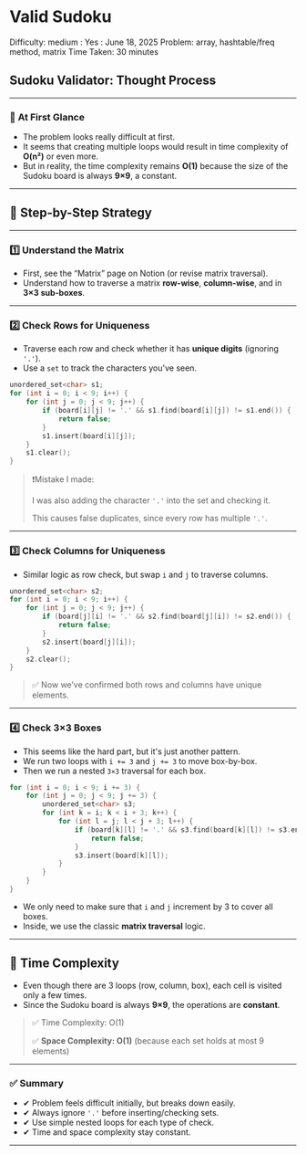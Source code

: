 # Valid Sudoku

Difficulty: medium
 : Yes
: June 18, 2025
Problem: array, hashtable/freq method, matrix
Time Taken: 30 minutes

## **Sudoku Validator: Thought Process**

---

### 🧠 **At First Glance**

- The problem looks really difficult at first.
- It seems that creating multiple loops would result in time complexity of **O(n²)** or even more.
- But in reality, the time complexity remains **O(1)** because the size of the Sudoku board is always **9×9**, a constant.

---

## 🧱 **Step-by-Step Strategy**

---

### 1️⃣ **Understand the Matrix**

- First, see the “Matrix” page on Notion (or revise matrix traversal).
- Understand how to traverse a matrix **row-wise**, **column-wise**, and in **3×3 sub-boxes**.

---

### 2️⃣ **Check Rows for Uniqueness**

- Traverse each row and check whether it has **unique digits** (ignoring `'.'`).
- Use a `set` to track the characters you've seen.

```cpp
unordered_set<char> s1;
for (int i = 0; i < 9; i++) {
    for (int j = 0; j < 9; j++) {
        if (board[i][j] != '.' && s1.find(board[i][j]) != s1.end()) {
            return false;
        }
        s1.insert(board[i][j]);
    }
    s1.clear();
}

```

> ❗️Mistake I made:
> 
> 
> I was also adding the character `'.'` into the set and checking it.
> 
> This causes false duplicates, since every row has multiple `'.'`.
> 

---

### 3️⃣ **Check Columns for Uniqueness**

- Similar logic as row check, but swap `i` and `j` to traverse columns.

```cpp
unordered_set<char> s2;
for (int i = 0; i < 9; i++) {
    for (int j = 0; j < 9; j++) {
        if (board[j][i] != '.' && s2.find(board[j][i]) != s2.end()) {
            return false;
        }
        s2.insert(board[j][i]);
    }
    s2.clear();
}

```

> ✅ Now we’ve confirmed both rows and columns have unique elements.
> 

---

### 4️⃣ **Check 3×3 Boxes**

- This seems like the hard part, but it's just another pattern.
- We run two loops with `i += 3` and `j += 3` to move box-by-box.
- Then we run a nested `3×3` traversal for each box.

```cpp
for (int i = 0; i < 9; i += 3) {
    for (int j = 0; j < 9; j += 3) {
        unordered_set<char> s3;
        for (int k = i; k < i + 3; k++) {
            for (int l = j; l < j + 3; l++) {
                if (board[k][l] != '.' && s3.find(board[k][l]) != s3.end()) {
                    return false;
                }
                s3.insert(board[k][l]);
            }
        }
    }
}

```

- We only need to make sure that `i` and `j` increment by 3 to cover all boxes.
- Inside, we use the classic **matrix traversal** logic.

---

## 🧮 **Time Complexity**

- Even though there are 3 loops (row, column, box), each cell is visited only a few times.
- Since the Sudoku board is always **9×9**, the operations are **constant**.

> ✅ Time Complexity: O(1)
> 
> 
> ✅ **Space Complexity: O(1)** (because each set holds at most 9 elements)
> 

---

### ✅ Summary

- ✔ Problem feels difficult initially, but breaks down easily.
- ✔ Always ignore `'.'` before inserting/checking sets.
- ✔ Use simple nested loops for each type of check.
- ✔ Time and space complexity stay constant.

---